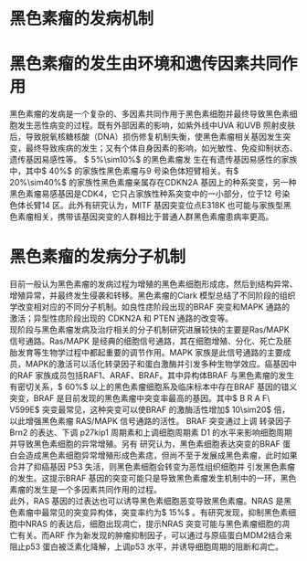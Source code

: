 # 黑色素瘤的发病机制  
#  黑色素瘤的发生由环境和遗传因素共同作用  
黑色素瘤的发病是一个复杂的、多因素共同作用于黑色素细胞并最终导致黑色素细胞发生恶性病变的过程。既有外部因素的影响，如紫外线中UVA 和UVB 照射皮肤后，导致脱氧核糖核酸（DNA）损伤修复机制失衡，使黑色素瘤相关基因发生突变，最终导致疾病的发生；又有个体自身因素的影响，如光敏性、免疫抑制状态、遗传基因易感性等。 $ 5\%\sim10\%$   的黑色素瘤发 生在有遗传基因易感性的家族中，其中$ 40\%$  的家族性黑色素瘤与9 号染色体短臂相关。有$ 20\%\sim40\%$  的家族性黑色素瘤亲属存在CDKN2A 基因上的种系突变，另一种黑色素瘤易感基因是CDK4，它只占家族性种系突变中的一小部分，位于12 号染色体长臂14 区。此外有研究认为，MITF 基因突变位点E318K 也可能与家族型黑色素瘤相关，携带该基因突变的人群相比于普通人群黑色素瘤患病率更高。  
#  黑色素瘤的发病分子机制  
目前一般认为黑色素瘤的发病过程为增殖的黑色素细胞形成痣，然后到结构异常、增殖异常，并最终发生侵袭和转移。黑色素瘤的Clark 模型总结了不同阶段的组织学改变相对应的不同分子机制。如良性痣阶段出现的BRAF 突变和MAPK 通路的激活；异型性痣阶段出现的 CDKN2A  和 PTEN  通路的改变等。  
现阶段与黑色素瘤发病及治疗相关的分子机制研究进展较快的主要是Ras/MAPK 信号通路。Ras/MAPK 是经典的细胞信号通路，其在细胞增殖、分化、死亡及胚胎发育等生物学过程中都起重要的调节作用。MAPK 家族是此信号通路的主要成员，MAPK的激活可以活化转录因子和蛋白激酶并引发多种生物学效应。癌基因中的RAF 家族成员包括RAF1、ARAF、BRAF。其中异构体BRAF 与黑色素瘤的发生有密切关系，$ 60\%$  以上的黑色素瘤细胞系及临床标本中存在BRAF 基因的错义突变，BRAF 是目前发现的黑色素瘤中突变率最高的基因。其中$ B R A F\ V599E$  突变最常见，这种突变可以使BRAF 的激酶活性增加$ 10\sim20$  倍，以此增强黑色素瘤 RAS/MAPK  信号通路的活性。 BRAF  突变通过上调 转录因子 Brn2  的表达、下调 p27kip1  周期素和上调细胞周期素 D1  的水平来影响细胞周期并导致黑色素细胞的异常增殖。另有 研究认为，黑色素细胞表达突变的BRAF 蛋白会造成黑色素细胞异常增殖形成色素痣，但尚不至于发展成黑色素瘤，此时如果合并了抑癌基因 P53  失活，则黑色素细胞会转变为恶性组织细胞并 引发黑色素瘤的发生。这提示BRAF 基因的突变可能只是导致黑色素瘤发生机制中的一环，黑色素瘤的发生是一个多因素共同作用的过程。  
此外，RAS 基因的过表达也可以诱导黑色素细胞恶变导致黑色素瘤。NRAS 是黑色素瘤中最常见的突变异构体，突变率约为$ 15\%$ 。有研究发现，抑制黑色素细胞中NRAS 的表达后，细胞出现凋亡，提示NRAS 突变可能与黑色素瘤细胞的凋亡有关。而ARF 作为新发现的肿瘤抑制因子，可以通过与原癌蛋白MDM2结合来阻止p53 蛋白被泛素化降解，上调p53 水平，并诱导细胞周期的阻断和凋亡。  